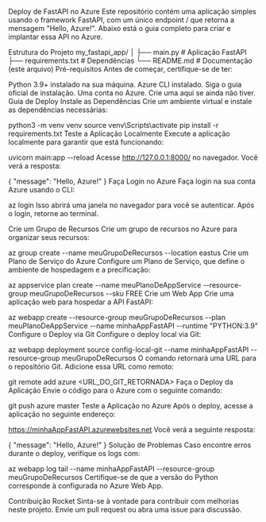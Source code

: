Deploy de FastAPI no Azure
Este repositório contém uma aplicação simples usando o framework FastAPI, com um único endpoint / que retorna a mensagem "Hello, Azure!". Abaixo está o guia completo para criar e implantar essa API no Azure.

Estrutura do Projeto
my_fastapi_app/
│
├── main.py              # Aplicação FastAPI
├── requirements.txt     # Dependências
└── README.md            # Documentação (este arquivo)
Pré-requisitos
Antes de começar, certifique-se de ter:

Python 3.9+ instalado na sua máquina.
Azure CLI instalado. Siga o guia oficial de instalação.
Uma conta no Azure. Crie uma aqui se ainda não tiver.
Guia de Deploy
Instale as Dependências
Crie um ambiente virtual e instale as dependências necessárias:

python3 -m venv venv
source venv\Scripts\activate
pip install -r requirements.txt
Teste a Aplicação Localmente
Execute a aplicação localmente para garantir que está funcionando:

uvicorn main:app --reload
Acesse http://127.0.0.1:8000/ no navegador. Você verá a resposta:

{
  "message": "Hello, Azure!"
}
Faça Login no Azure
Faça login na sua conta Azure usando o CLI:

az login
Isso abrirá uma janela no navegador para você se autenticar. Após o login, retorne ao terminal.

Crie um Grupo de Recursos
Crie um grupo de recursos no Azure para organizar seus recursos:

az group create --name meuGrupoDeRecursos --location eastus
Crie um Plano de Serviço do Azure
Configure um Plano de Serviço, que define o ambiente de hospedagem e a precificação:

az appservice plan create --name meuPlanoDeAppService --resource-group meuGrupoDeRecursos --sku FREE
Crie um Web App
Crie uma aplicação web para hospedar a API FastAPI:

az webapp create --resource-group meuGrupoDeRecursos --plan meuPlanoDeAppService --name minhaAppFastAPI --runtime "PYTHON:3.9"
Configure o Deploy via Git
Configure o deploy local via Git:

az webapp deployment source config-local-git --name minhaAppFastAPI --resource-group meuGrupoDeRecursos
O comando retornará uma URL para o repositório Git. Adicione essa URL como remoto:

git remote add azure <URL_DO_GIT_RETORNADA>
Faça o Deploy da Aplicação
Envie o código para o Azure com o seguinte comando:

git push azure master
Teste a Aplicação no Azure
Após o deploy, acesse a aplicação no seguinte endereço:

https://minhaAppFastAPI.azurewebsites.net
Você verá a seguinte resposta:

{
  "message": "Hello, Azure!"
}
Solução de Problemas
Caso encontre erros durante o deploy, verifique os logs com:

az webapp log tail --name minhaAppFastAPI --resource-group meuGrupoDeRecursos
Certifique-se de que a versão do Python corresponde à configurada no Azure Web App.

Contribuição Rocket
Sinta-se à vontade para contribuir com melhorias neste projeto. Envie um pull request ou abra uma issue para discussão.
